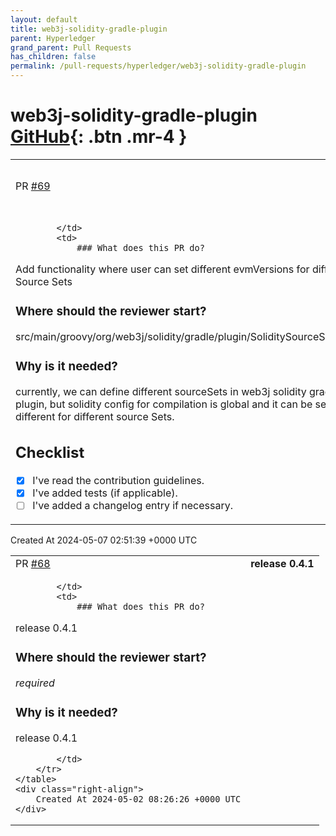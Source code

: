 ```yaml
---
layout: default
title: web3j-solidity-gradle-plugin
parent: Hyperledger
grand_parent: Pull Requests
has_children: false
permalink: /pull-requests/hyperledger/web3j-solidity-gradle-plugin
---
```


# web3j-solidity-gradle-plugin <span class="fs-3 right-align">[GitHub](https://github.com/hyperledger/web3j-solidity-gradle-plugin){: .btn .mr-4 }</span>


<div>
    <table>
        <tr>
            <td>
                PR <a href="https://github.com/hyperledger/web3j-solidity-gradle-plugin/pull/69" class=".btn">#69</a>
            </td>
            <td>
                <b>
                    Different evmVersions for different sourceSets
                </b>
            </td>
        </tr>
        <tr>
            <td>
                
            </td>
            <td>
                ### What does this PR do?
Add functionality where user can set different evmVersions for different Source Sets

### Where should the reviewer start?
src/main/groovy/org/web3j/solidity/gradle/plugin/SoliditySourceSet.groovy

### Why is it needed?
currently, we can define different sourceSets in web3j solidity gradle plugin, but solidity config for compilation is global and it can be set as different for different source Sets.

## Checklist

- [x] I've read the contribution guidelines.
- [x] I've added tests (if applicable).
- [ ] I've added a changelog entry if necessary.
            </td>
        </tr>
    </table>
    <div class="right-align">
        Created At 2024-05-07 02:51:39 +0000 UTC
    </div>
</div>

<div>
    <table>
        <tr>
            <td>
                PR <a href="https://github.com/hyperledger/web3j-solidity-gradle-plugin/pull/68" class=".btn">#68</a>
            </td>
            <td>
                <b>
                    release 0.4.1
                </b>
            </td>
        </tr>
        <tr>
            <td>
                
            </td>
            <td>
                ### What does this PR do?
release 0.4.1

### Where should the reviewer start?
*required*

### Why is it needed?
release 0.4.1


            </td>
        </tr>
    </table>
    <div class="right-align">
        Created At 2024-05-02 08:26:26 +0000 UTC
    </div>
</div>

